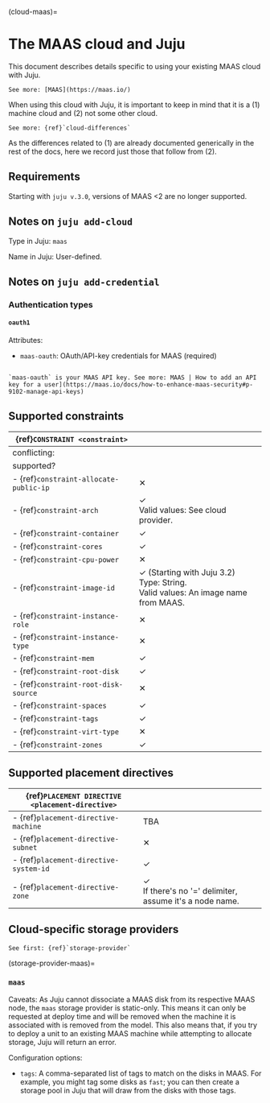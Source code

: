 (cloud-maas)=
# The MAAS cloud and Juju


This document describes details specific to using your existing MAAS cloud with Juju.

```{ibnote}
See more: [MAAS](https://maas.io/)
```

When using this cloud with Juju, it is important to keep in mind that it is a (1) machine cloud and (2) not some other cloud.

```{ibnote}
See more: {ref}`cloud-differences`
```

As the differences related to (1) are already documented generically in the rest of the docs, here we record just those that follow from (2).


## Requirements

Starting with `juju v.3.0`, versions of MAAS <2 are no longer supported.

## Notes on `juju add-cloud`

Type in Juju: `maas`

Name in Juju: User-defined.

## Notes on `juju add-credential`


### Authentication types

#### `oauth1`
Attributes:
- `maas-oauth`: OAuth/API-key credentials for MAAS (required)

```{note}

`maas-oauth` is your MAAS API key. See more: MAAS | How to add an API key for a user](https://maas.io/docs/how-to-enhance-maas-security#p-9102-manage-api-keys)
```

<!--
## Notes on `juju bootstrap`
-->

<!--
## Cloud-specific model configuration keys
-->

## Supported constraints

| {ref}`CONSTRAINT <constraint>`         |                                                                                                  |
|----------------------------------------|--------------------------------------------------------------------------------------------------|
| conflicting:                           |                                                                                                  |
| supported?                             |                                                                                                  |
| - {ref}`constraint-allocate-public-ip` | &#10005;                                                                                         |
| - {ref}`constraint-arch`               | &#10003; <br> Valid values: See cloud provider.                                                  |
| - {ref}`constraint-container`          | &#10003;                                                                                         |
| - {ref}`constraint-cores`              | &#10003;                                                                                         |
| - {ref}`constraint-cpu-power`          | &#10005;                                                                                         |
| - {ref}`constraint-image-id`           | &#10003; (Starting with Juju 3.2) <br> Type: String. <br> Valid values: An image name from MAAS. |
| - {ref}`constraint-instance-role`      | &#10005;                                                                                         |
| - {ref}`constraint-instance-type`      | &#10005;                                                                                         |
| - {ref}`constraint-mem`                | &#10003;                                                                                         |
| - {ref}`constraint-root-disk`          | &#10003;                                                                                         |
| - {ref}`constraint-root-disk-source`   | &#10005;                                                                                         |
| - {ref}`constraint-spaces`             | &#10003;                                                                                         |
| - {ref}`constraint-tags`               | &#10003;                                                                                         |
| - {ref}`constraint-virt-type`          | &#10005;                                                                                         |
| - {ref}`constraint-zones`              | &#10003;                                                                                         |

## Supported placement directives

| {ref}`PLACEMENT DIRECTIVE <placement-directive>` |                                                                     |
|--------------------------------------------------|---------------------------------------------------------------------|
| - {ref}`placement-directive-machine`             | TBA                                                                 |
| - {ref}`placement-directive-subnet`              | &#10005;                                                            |
| - {ref}`placement-directive-system-id`           | &#10003;                                                            |
| - {ref}`placement-directive-zone`                | &#10003; <br> If there's no '=' delimiter, assume it's a node name. |

## Cloud-specific storage providers

```{ibnote}
See first: {ref}`storage-provider`
```
(storage-provider-maas)=
### `maas`

Caveats: As Juju cannot dissociate a MAAS disk from its respective MAAS node, the `maas` storage provider is static-only. This means it can only be requested at deploy time and will be removed when the machine it is associated with is removed from the model. This also means that, if you try to deploy a unit to an existing MAAS machine while attempting to allocate storage, Juju will return an error.

Configuration options:

- `tags`: A comma-separated list of tags to match on the disks in MAAS. For example, you might tag some disks as `fast`; you can then create a storage pool in Juju that will draw from the disks with those tags.

